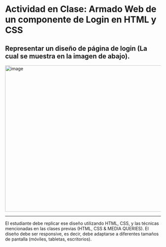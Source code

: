 # Actividad en Clase: Armado Web de un componente de Login en HTML y CSS
## Representar un diseño de página de login (La cual se muestra en la imagen de abajo). 
<img width="995" height="473" alt="image" src="https://github.com/user-attachments/assets/6771f9ee-eaf4-47a5-ad4d-b718dbc5fa88" />

---
El estudiante debe replicar ese diseño utilizando HTML, CSS, y las técnicas mencionadas en las clases previas (HTML, CSS & MEDIA QUERIES). 
El diseño debe ser responsive, es decir, debe adaptarse a diferentes tamaños de pantalla (móviles, tabletas, escritorios).
